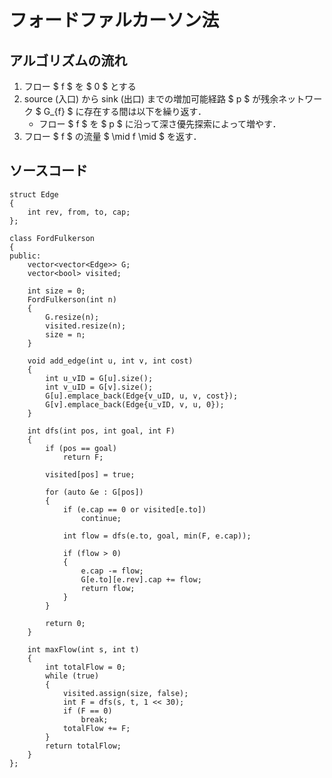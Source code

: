 # フォードファルカーソン法

## アルゴリズムの流れ
1. フロー $ f $ を $ 0 $ とする
2. source (入口) から sink (出口) までの増加可能経路 $ p $ が残余ネットワーク $ G_{f} $ に存在する間は以下を繰り返す．
    - フロー $ f $ を $ p $ に沿って深さ優先探索によって増やす．
3. フロー $ f $ の流量 $ \mid f \mid $ を返す．

## ソースコード

```
struct Edge
{
    int rev, from, to, cap;
};

class FordFulkerson
{
public:
    vector<vector<Edge>> G;
    vector<bool> visited;

    int size = 0;
    FordFulkerson(int n)
    {
        G.resize(n);
        visited.resize(n);
        size = n;
    }

    void add_edge(int u, int v, int cost)
    {
        int u_vID = G[u].size();
        int v_uID = G[v].size();
        G[u].emplace_back(Edge{v_uID, u, v, cost});
        G[v].emplace_back(Edge{u_vID, v, u, 0});
    }

    int dfs(int pos, int goal, int F)
    {
        if (pos == goal)
            return F;

        visited[pos] = true;

        for (auto &e : G[pos])
        {
            if (e.cap == 0 or visited[e.to])
                continue;

            int flow = dfs(e.to, goal, min(F, e.cap));

            if (flow > 0)
            {
                e.cap -= flow;
                G[e.to][e.rev].cap += flow;
                return flow;
            }
        }

        return 0;
    }

    int maxFlow(int s, int t)
    {
        int totalFlow = 0;
        while (true)
        {
            visited.assign(size, false);
            int F = dfs(s, t, 1 << 30);
            if (F == 0)
                break;
            totalFlow += F;
        }
        return totalFlow;
    }
};
```
